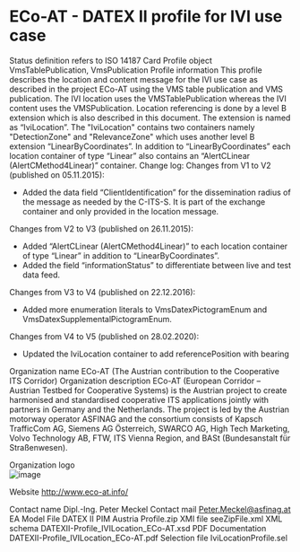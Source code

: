 # ECo-AT - DATEX II profile for IVI use case

Status definition refers to ISO 14187
Card
Profile object
VmsTablePublication, VmsPublication
Profile information
This profile describes the location and content message for the IVI use case as described in the project ECo-AT using the VMS table publication and VMS publication. The IVI location uses the VMSTablePublication whereas the IVI content uses the VMSPublication. Location referencing is done by a level B extension which is also described in this document. The extension is named as “IviLocation”. The "IviLocation" contains two containers namely "DetectionZone" and "RelevanceZone" which uses another level B extension “LinearByCoordinates”. In addition to “LinearByCoordinates” each location container of type “Linear” also contains an “AlertCLinear (AlertCMethod4Linear)” container. Change log: Changes from V1 to V2 (published on 05.11.2015):

- Added the data field “ClientIdentification” for the dissemination radius of the message as needed by the C-ITS-S. It is part of the exchange container and only provided in the location message.

Changes from V2 to V3 (published on 26.11.2015):
- Added “AlertCLinear (AlertCMethod4Linear)” to each location container of type “Linear” in addition to “LinearByCoordinates”.
- Added the field “informationStatus” to differentiate between live and test data feed.

Changes from V3 to V4 (published on 22.12.2016):
- Added more enumeration literals to VmsDatexPictogramEnum and VmsDatexSupplementalPictogramEnum.

Changes from V4 to V5 (published on 28.02.2020):
- Updated the IviLocation container to add referencePosition with bearing

Organization name
ECo-AT (The Austrian contribution to the Cooperative ITS Corridor)
Organization description
ECo-AT (European Corridor – Austrian Testbed for Cooperative Systems) is the Austrian project to create harmonised and standardised cooperative ITS applications jointly with partners in Germany and the Netherlands. The project is led by the Austrian motorway operator ASFINAG and the consortium consists of Kapsch TrafficCom AG, Siemens AG Österreich, SWARCO AG, High Tech Marketing, Volvo Technology AB, FTW, ITS Vienna Region, and BASt (Bundesanstalt für Straßenwesen).

Organization logo<br>
![image](https://github.com/DATEX-II-EU/Profiles/assets/24648804/09b89725-964f-445f-be9d-e5d9f0ac4b0a)

Website
http://www.eco-at.info/

Contact name
Dipl.-Ing. Peter Meckel
Contact mail
Peter.Meckel@asfinag.at
EA Model File
DATEX II PIM Austria Profile.zip
XMI file
seeZipFile.xml
XML schema
DATEXII-Profile_IVILocation_ECo-AT.xsd
PDF Documentation
DATEXII-Profile_IVILocation_ECo-AT.pdf
Selection file
IviLocationProfile.sel
